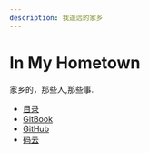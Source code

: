 ```yaml
---
description: 我遥远的家乡
---
```


# In My Hometown

家乡的，那些人,那些事.

* [目录](https://canfeit.github.io/in-my-Hometown/SUMMARY)
* [GitBook](https://canfei.gitbook.io/in-my-hometown/)
* [GitHub](https://github.com/canfeit/in-my-Hometown)
* [码云](https://gitee.com/canfeit/in-my-Hometown/blob/master/SUMMARY.md)



